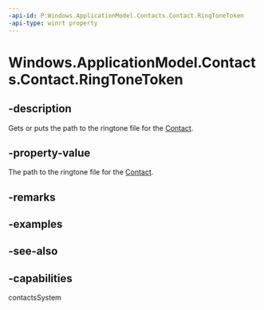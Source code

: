 ```yaml
---
-api-id: P:Windows.ApplicationModel.Contacts.Contact.RingToneToken
-api-type: winrt property
---
```


<!-- Property syntax
public string RingToneToken { get;  set; }
-->

# Windows.ApplicationModel.Contacts.Contact.RingToneToken

## -description
Gets or puts the path to the ringtone file for the [Contact](contact.md).

## -property-value
The path to the ringtone file for the [Contact](contact.md).

## -remarks

## -examples

## -see-also

## -capabilities
contactsSystem
